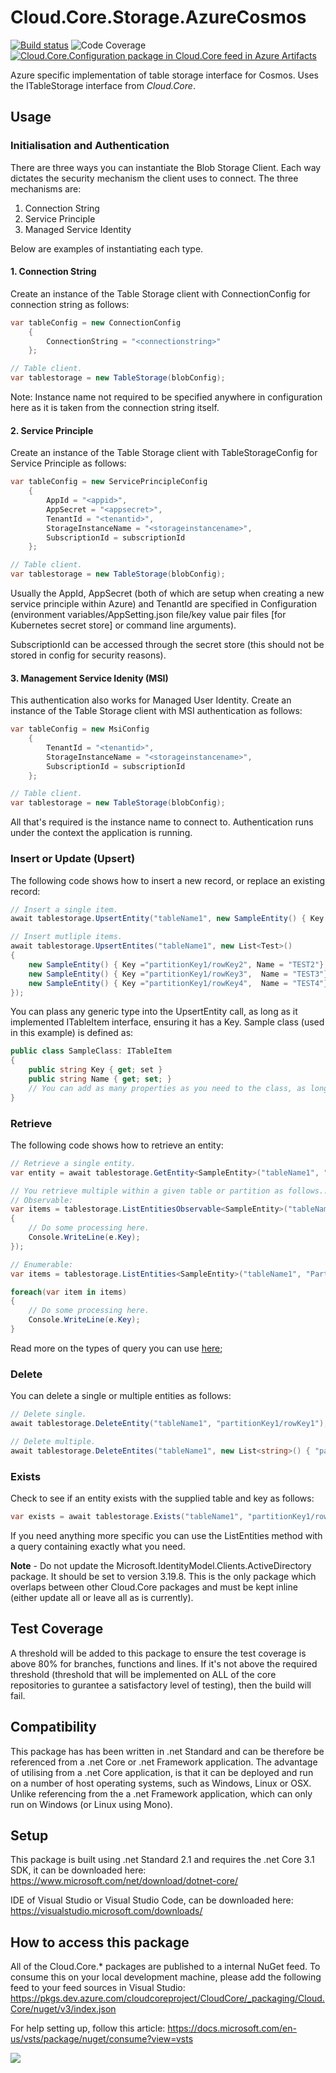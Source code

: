 # **Cloud.Core.Storage.AzureCosmos** 
[![Build status](https://dev.azure.com/cloudcoreproject/CloudCore/_apis/build/status/Cloud.Core/Cloud.Core.Configuration_Package)](https://dev.azure.com/cloudcoreproject/CloudCore/_build/latest?definitionId=6) 
![Code Coverage](https://cloud1core.blob.core.windows.net/codecoveragebadges/Cloud.Core.Storage.AzureCosmos-LineCoverage.png) 
[![Cloud.Core.Configuration package in Cloud.Core feed in Azure Artifacts](https://feeds.dev.azure.com/cloudcoreproject/dfc5e3d0-a562-46fe-8070-7901ac8e64a0/_apis/public/Packaging/Feeds/8949198b-5c74-42af-9d30-e8c462acada6/Packages/e71ddf20-f66a-45da-b672-c32798cf1e51/Badge)](https://dev.azure.com/cloudcoreproject/CloudCore/_packaging?_a=package&feed=8949198b-5c74-42af-9d30-e8c462acada6&package=e71ddf20-f66a-45da-b672-c32798cf1e51&preferRelease=true)


<div id="description">

Azure specific implementation of table storage interface for Cosmos.  Uses the ITableStorage interface from _Cloud.Core_.

</div>

## **Usage**

### Initialisation and Authentication

There are three ways you can instantiate the Blob Storage Client.  Each way dictates the security mechanism the client uses to connect.  The three mechanisms are:

1. Connection String
2. Service Principle
3. Managed Service Identity

Below are examples of instantiating each type.

#### 1. Connection String
Create an instance of the Table Storage client with ConnectionConfig for connection string as follows:

```csharp
var tableConfig = new ConnectionConfig
    {
        ConnectionString = "<connectionstring>"
    };

// Table client.
var tablestorage = new TableStorage(blobConfig);	
```
Note: Instance name not required to be specified anywhere in configuration here as it is taken from the connection string itself.

#### 2. Service Principle
Create an instance of the Table Storage client with TableStorageConfig for Service Principle as follows:

```csharp
var tableConfig = new ServicePrincipleConfig
    {
        AppId = "<appid>",
        AppSecret = "<appsecret>",
        TenantId = "<tenantid>",
        StorageInstanceName = "<storageinstancename>",
        SubscriptionId = subscriptionId
    };

// Table client.
var tablestorage = new TableStorage(blobConfig);	
```

Usually the AppId, AppSecret (both of which are setup when creating a new service principle within Azure) and TenantId are specified in 
Configuration (environment variables/AppSetting.json file/key value pair files [for Kubernetes secret store] or command line arguments).

SubscriptionId can be accessed through the secret store (this should not be stored in config for security reasons).

#### 3. Management Service Idenity (MSI) 
This authentication also works for Managed User Identity.  Create an instance of the Table Storage client with MSI authentication as follows:

```csharp
var tableConfig = new MsiConfig
    {
        TenantId = "<tenantid>",
        StorageInstanceName = "<storageinstancename>",
        SubscriptionId = subscriptionId
    };

// Table client.
var tablestorage = new TableStorage(blobConfig);	
```

All that's required is the instance name to connect to.  Authentication runs under the context the application is running.

### Insert or Update (Upsert)
The following code shows how to insert a new record, or replace an existing record:

```csharp
// Insert a single item.
await tablestorage.UpsertEntity("tableName1", new SampleEntity() { Key ="partitionKey1/rowKey1", Name = "TEST1" });

// Insert mutliple items.
await tablestorage.UpsertEntites("tableName1", new List<Test>()
{
    new SampleEntity() { Key ="partitionKey1/rowKey2", Name = "TEST2"},
    new SampleEntity() { Key ="partitionKey1/rowKey3",  Name = "TEST3"},
    new SampleEntity() { Key ="partitionKey1/rowKey4",  Name = "TEST4"},
});
```

You can plass any generic type into the UpsertEntity call, as long as it implemented ITableItem interface, ensuring it has a Key.  Sample class (used in this example) is defined as:

```csharp
public class SampleClass: ITableItem 
{
    public string Key { get; set }
    public string Name { get; set; }
    // You can add as many properties as you need to the class, as long as it has ITableItem, that's all that is needed.
}
```

### Retrieve
The following code shows how to retrieve an entity:

```csharp
// Retrieve a single entity.
var entity = await tablestorage.GetEntity<SampleEntity>("tableName1", "partitionKey1/rowKey1");

// You retrieve multiple within a given table or partition as follows...
// Observable:
var items = tablestorage.ListEntitiesObservable<SampleEntity>("tableName1", "PartitionKey eq 'partitionKey1'").Subscribe(e =>
{
    // Do some processing here.
    Console.WriteLine(e.Key);
});

// Enumerable:
var items = tablestorage.ListEntities<SampleEntity>("tableName1", "PartitionKey eq 'partitionKey1'");

foreach(var item in items)
{
    // Do some processing here.
    Console.WriteLine(e.Key);
}
```
Read more on the types of query you can use [here](https://docs.microsoft.com/en-us/dotnet/api/microsoft.windowsazure.storage.table.tablequery?view=azure-dotnet);

### Delete
You can delete a single or multiple entities as follows:

```csharp
// Delete single.
await tablestorage.DeleteEntity("tableName1", "partitionKey1/rowKey1");

// Delete multiple.
await tablestorage.DeleteEntites("tableName1", new List<string>() { "partitionKey1/rowKey1", "partitionKey1/rowKey2", "partitionKey1/rowKey3" })
```


### Exists
Check to see if an entity exists with the supplied table and key as follows:

```csharp
var exists = await tablestorage.Exists("tableName1", "partitionKey1/rowKey1");
```

If you need anything more specific you can use the ListEntities method with a query containing exactly what you need.




**Note** - Do not update the Microsoft.IdentityModel.Clients.ActiveDirectory package.  It should be set to version 3.19.8.  This is the only package which overlaps between other Cloud.Core packages and must be kept inline (either update all or leave all as is currently).


## Test Coverage
A threshold will be added to this package to ensure the test coverage is above 80% for branches, functions and lines.  If it's not above the required threshold 
(threshold that will be implemented on ALL of the core repositories to gurantee a satisfactory level of testing), then the build will fail.

## Compatibility
This package has has been written in .net Standard and can be therefore be referenced from a .net Core or .net Framework application. The advantage of utilising from a .net Core application, 
is that it can be deployed and run on a number of host operating systems, such as Windows, Linux or OSX.  Unlike referencing from the a .net Framework application, which can only run on 
Windows (or Linux using Mono).
 
## Setup
This package is built using .net Standard 2.1 and requires the .net Core 3.1 SDK, it can be downloaded here: 
https://www.microsoft.com/net/download/dotnet-core/

IDE of Visual Studio or Visual Studio Code, can be downloaded here:
https://visualstudio.microsoft.com/downloads/

## How to access this package
All of the Cloud.Core.* packages are published to a internal NuGet feed.  To consume this on your local development machine, please add the following feed to your feed sources in Visual Studio:
https://pkgs.dev.azure.com/cloudcoreproject/CloudCore/_packaging/Cloud.Core/nuget/v3/index.json
 
For help setting up, follow this article: https://docs.microsoft.com/en-us/vsts/package/nuget/consume?view=vsts


<img src="https://cloud1core.blob.core.windows.net/icons/cloud_core_small.PNG" />